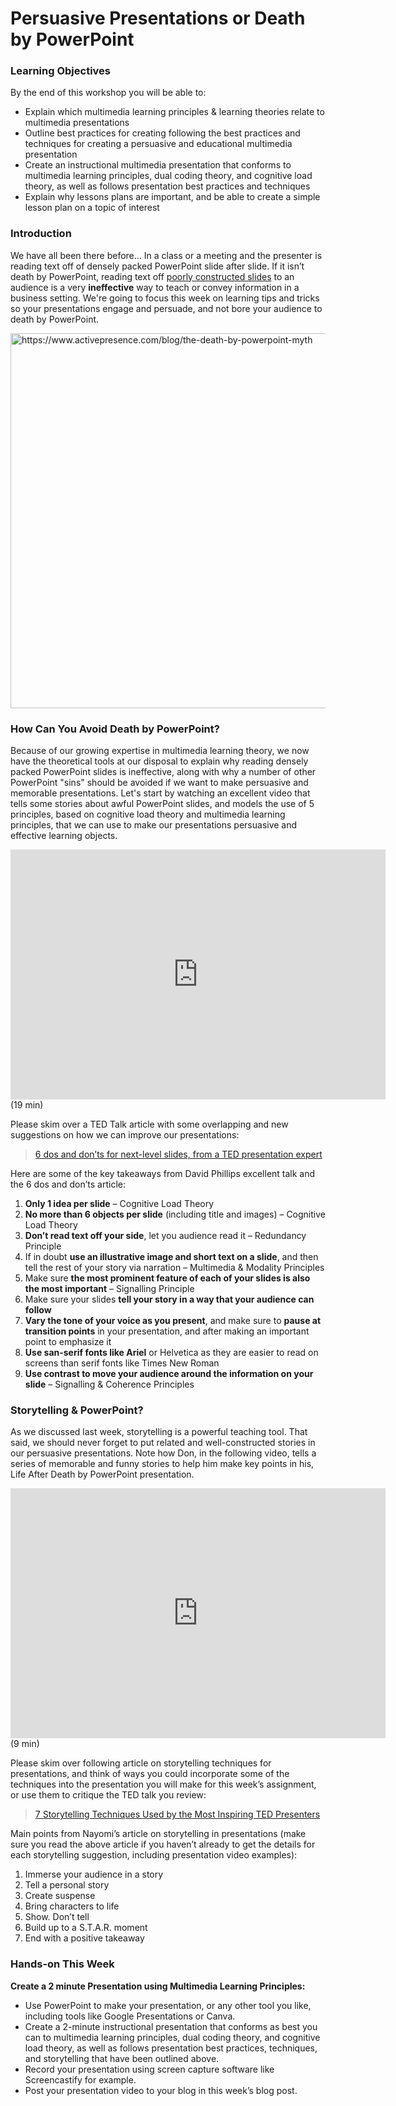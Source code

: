 # Persuasive Presentations or Death by PowerPoint

### Learning Objectives

By the end of this workshop you will be able to:

* Explain which multimedia learning principles & learning theories relate to multimedia presentations
* Outline best practices for creating following the best practices and techniques for creating a persuasive and educational multimedia presentation
* Create an instructional multimedia presentation that conforms to multimedia learning principles, dual coding theory, and cognitive load theory, as well as follows presentation best practices and techniques
* Explain why lessons plans are important, and be able to create a simple lesson plan on a topic of interest

### Introduction

We have all been there before… In a class or a meeting and the presenter is reading text off of densely packed PowerPoint slide after slide. If it isn’t death by PowerPoint, reading text off [poorly constructed slides](https://www.pcworld.idg.com.au/slideshow/366369/world-worst-powerpoint-presentations/) to an audience is a very **ineffective** way to teach or convey information in a business setting. We're going to focus this week on learning tips and tricks so your presentations engage and persuade, and not bore your audience to death by PowerPoint.

<img src="https://images.squarespace-cdn.com/content/v1/51b35a70e4b08f55af505597/1477302784372-9I5FEDH98AIEXEIULNTN/ke17ZwdGBToddI8pDm48kMhIAB6A6NPEuLO6xIBFR8IUqsxRUqqbr1mOJYKfIPR7LoDQ9mXPOjoJoqy81S2I8N_N4V1vUb5AoIIIbLZhVYxCRW4BPu10St3TBAUQYVKcLJUx6tMXostc6VvHi0nEmTuuUpdHjcw2Xe06EyKjzy0zXI8kLY86438qSdXySJNK/Death+by+PowerPoint" title="https://www.activepresence.com/blog/the-death-by-powerpoint-myth" width="600"/>

### How Can You Avoid Death by PowerPoint?

Because of our growing expertise in multimedia learning theory, we now have the theoretical tools at our disposal to explain why reading densely packed PowerPoint slides is ineffective, along with why a number of other PowerPoint "sins" should be avoided if we want to make persuasive and memorable presentations. Let's start by watching an excellent video that tells some stories about awful PowerPoint slides, and models the use of 5 principles, based on cognitive load theory and multimedia learning principles, that we can use to make our presentations persuasive and effective learning objects.

<iframe src="https://edtechuvic.ca/edci337/wp-admin/admin-ajax.php?action=h5p_embed&id=10" width="600" height="400" frameborder="0" allowfullscreen="allowfullscreen"></iframe><script src="https://edtechuvic.ca/edci337/wp-content/plugins/h5p/h5p-php-library/js/h5p-resizer.js" charset="UTF-8"></script>
(19 min)

Please skim over a TED Talk article with some overlapping and new suggestions on how we can improve our presentations:

> [6 dos and don&#8217;ts for next-level slides, from a TED presentation expert](https://ideas.ted.com/6-dos-and-donts-for-next-level-slides-from-a-ted-presentation-expert/)

Here are some of the key takeaways from David Phillips excellent talk and the 6 dos and don’ts article:
1. **Only 1 idea per slide** – Cognitive Load Theory
2. **No more than 6 objects per slide** (including title and images) – Cognitive Load Theory
3. **Don’t read text off your side**, let you audience read it – Redundancy Principle
4. If in doubt **use an illustrative image and short text on a slide**, and then tell the rest of your story via narration – Multimedia & Modality Principles
5. Make sure **the most prominent feature of each of your slides is also the most important** – Signalling Principle
6. Make sure your slides **tell your story in a way that your audience can follow**
7. **Vary the tone of your voice as you present**, and make sure to **pause at transition points** in your presentation, and after making an important point to emphasize it
8. **Use san-serif fonts like Ariel** or Helvetica as they are easier to read on screens than serif fonts like Times New Roman
9. **Use contrast to move your audience around the information on your slide** – Signalling & Coherence Principles

### Storytelling & PowerPoint?

As we discussed last week, storytelling is a powerful teaching tool. That said, we should never forget to put related and well-constructed stories in our persuasive presentations. Note how Don, in the following video, tells a series of memorable and funny stories to help him make key points in his, Life After Death by PowerPoint presentation.

<iframe width="600" height="400" src="https://www.youtube.com/embed/KbSPPFYxx3o" frameborder="0" allow="accelerometer; autoplay; clipboard-write; encrypted-media; gyroscope; picture-in-picture" allowfullscreen></iframe>
(9 min)

Please skim over following article on storytelling techniques for presentations, and think of ways you could incorporate some of the techniques into the presentation you will make for this week’s assignment, or use them to critique the TED talk you review:

> [7 Storytelling Techniques Used by the Most Inspiring TED Presenters](https://visme.co/blog/7-storytelling-techniques-used-by-the-most-inspiring-ted-presenters/)

Main points from Nayomi’s article on storytelling in presentations (make sure you read the above article if you haven’t already to get the details for each storytelling suggestion, including presentation video examples):

1. Immerse your audience in a story
2. Tell a personal story
3. Create suspense
4. Bring characters to life
5. Show. Don’t tell
6. Build up to a S.T.A.R. moment
7. End with a positive takeaway

### Hands-on This Week

**Create a 2 minute Presentation using Multimedia Learning Principles:**

* Use PowerPoint to make your presentation, or any other tool you like, including tools like Google Presentations or Canva.
* Create a 2-minute instructional presentation that conforms as best you can to multimedia learning principles, dual coding theory, and cognitive load theory, as well as follows presentation best practices, techniques, and storytelling that have been outlined above.
* Record your presentation using screen capture software like Screencastify for example.
* Post your presentation video to your blog in this week’s blog post.
